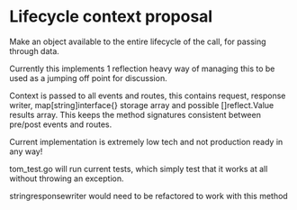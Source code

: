 # Lifecycle context proposal

Make an object available to the entire lifecycle of the call, for passing through data.

Currently this implements 1 reflection heavy way of managing this to be used as a jumping off point for discussion.

Context is passed to all events and routes, this contains request, response writer, map[string]interface{} storage array and possible []reflect.Value results array.
This keeps the method signatures consistent between pre/post events and routes.

Current implementation is extremely low tech and not production ready in any way!

tom_test.go will run current tests, which simply test that it works at all without throwing an exception.

stringresponsewriter would need to be refactored to work with this method